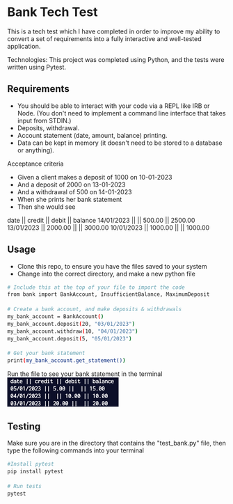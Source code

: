 # Bank Tech Test

This is a tech test which I have completed in order to improve my ability to convert a set of requirements into a fully interactive and well-tested application. 

Technologies: This project was completed using Python, and the tests were written using Pytest.

## Requirements

* You should be able to interact with your code via a REPL like IRB or Node. (You don't need to implement a command line interface that takes input from STDIN.)
* Deposits, withdrawal.
* Account statement (date, amount, balance) printing.
* Data can be kept in memory (it doesn't need to be stored to a database or anything).

Acceptance criteria
* Given a client makes a deposit of 1000 on 10-01-2023
* And a deposit of 2000 on 13-01-2023
* And a withdrawal of 500 on 14-01-2023
* When she prints her bank statement
* Then she would see

date || credit || debit || balance
14/01/2023 || || 500.00 || 2500.00
13/01/2023 || 2000.00 || || 3000.00
10/01/2023 || 1000.00 || || 1000.00
## Usage
* Clone this repo, to ensure you have the files saved to your system
* Change into the correct directory, and make a new python file
```bash
# Include this at the top of your file to import the code
from bank import BankAccount, InsufficientBalance, MaximumDeposit

# Create a bank account, and make deposits & withdrawals
my_bank_account = BankAccount()
my_bank_account.deposit(20, "03/01/2023")
my_bank_account.withdraw(10, "04/01/2023")
my_bank_account.deposit(5, "05/01/2023")

# Get your bank statement
print(my_bank_account.get_statement())
```
Run the file to see your bank statement in the terminal
![View Statement](tech_test_bank_statement.jpg)
## Testing
Make sure you are in the directory that contains the "test_bank.py" file, then type the following commands into your terminal
```bash
#Install pytest
pip install pytest

# Run tests
pytest
```